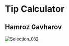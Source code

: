 # Tip Calculator

## Hamroz Gavharov


![Selection_082](https://user-images.githubusercontent.com/62178569/119419083-e3922980-bd12-11eb-8ba3-b4a859a43cb3.png)
